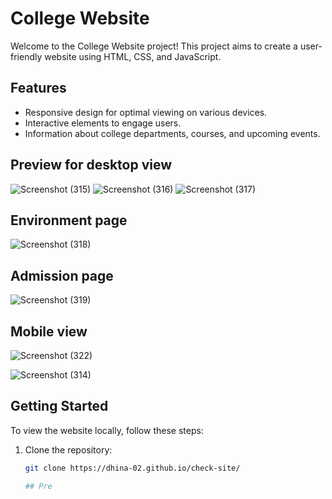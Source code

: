 # College Website

Welcome to the College Website project! This project aims to create a user-friendly website using HTML, CSS, and JavaScript.

## Features

- Responsive design for optimal viewing on various devices.
- Interactive elements to engage users.
- Information about college departments, courses, and upcoming events.

## Preview for desktop view
![Screenshot (315)](https://github.com/dhina-02/check-site/assets/141801163/94dcf893-98c2-4166-bc4d-968da222f77b)
![Screenshot (316)](https://github.com/dhina-02/check-site/assets/141801163/a835a81f-344f-416b-ac9c-ecdb63783419)
![Screenshot (317)](https://github.com/dhina-02/check-site/assets/141801163/08822fce-7cf3-4061-85e5-f4677b0cf401)
## Environment page
![Screenshot (318)](https://github.com/dhina-02/check-site/assets/141801163/879a2417-058d-4e63-aafe-7c975fa06296)
## Admission page
![Screenshot (319)](https://github.com/dhina-02/check-site/assets/141801163/304cfc39-5a42-4757-bb0c-39957701e5e7)

## Mobile view

![Screenshot (322)](https://github.com/dhina-02/check-site/assets/141801163/eceb680c-feb8-4f7b-9fa0-2d97fb433076)


![Screenshot (314)](https://github.com/dhina-02/check-site/assets/141801163/0d0b8d24-3054-4685-9fa1-f3ed0794e853)



## Getting Started

To view the website locally, follow these steps:

1. Clone the repository:

   ```bash
   git clone https://dhina-02.github.io/check-site/

   ## Pre
